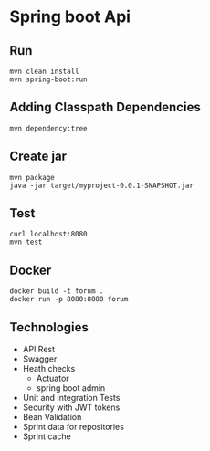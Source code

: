# Spring boot Api

## Run
```
mvn clean install
mvn spring-boot:run
```

## Adding Classpath Dependencies
```
mvn dependency:tree
```

## Create jar
```
mvn package
java -jar target/myproject-0.0.1-SNAPSHOT.jar
```

## Test
```
curl localhost:8080
mvn test
```

## Docker
```
docker build -t forum .   
docker run -p 8080:8080 forum
```

## Technologies
- API Rest
- Swagger
- Heath checks 
    - Actuator
    - spring boot admin
- Unit and Integration Tests
- Security with JWT tokens 
- Bean Validation
- Sprint data for repositories
- Sprint cache